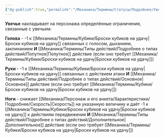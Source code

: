 ```yaml
---
{"dg-publish":true,"permalink":"/Механика/Термины/Статусы/Подробнее/Увечье/","noteIcon":"","created":"2025-08-21T13:47:45.458+03:00","updated":"2025-09-04T12:17:07.279+03:00"}
---
```




**Увечье** накладывает на персонажа определённые ограничения, связанные с увечьем:

**Голова** - -1 к [[Механика/Термины/Кубики/Броски кубиков на удачу\|Броски кубиков на удачу]] связанных с голосом, дыханием, заклинанием **И** [[Механика/Термины/Типы действий/Подробнее о типах действий/Попутное\|Попутное]] действие (если оно требует [[Механика/Термины/Кубики/Броски кубиков на удачу\|Броски кубиков на удачу]])

**Руки** - -1 к [[Механика/Термины/Кубики/Броски кубиков на удачу\|Броски кубиков на удачу]] связанных с действием атаки **И** [[Механика/Термины/Типы действий/Подробнее о типах действий/Основное\|Основное]] действие (если оно требует [[Механика/Термины/Кубики/Броски кубиков на удачу\|Броски кубиков на удачу]])

**Ноги** - снижает [[Механика/Персонаж и его анкета/Характеристики/Подробнее/Скорость\|Скорость]] на указанную величину и даёт -1 к [[Механика/Термины/Кубики/Броски кубиков на удачу\|Броски кубиков на удачу]] к действиям передвижения **И** [[Механика/Термины/Типы действий/Подробнее о типах действий/Дополнительное\|Дополнительное]] действие (если оно требует [[Механика/Термины/Кубики/Броски кубиков на удачу\|Броски кубиков на удачу]])